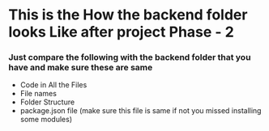 # This is the How the backend folder looks Like after project Phase - 2 
### Just compare the following with the backend folder that you have and make sure these are same  
- Code in All the Files
- File names
- Folder Structure
- package.json file (make sure this file is same if not you missed installing some modules)
